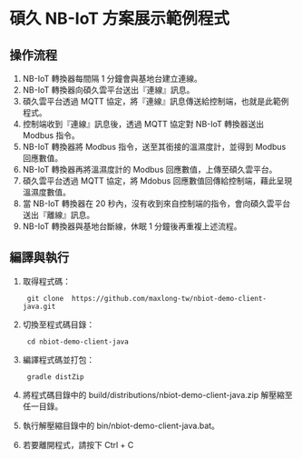 
# 碩久 NB-IoT 方案展示範例程式

## 操作流程

1. NB-IoT 轉換器每間隔 1 分鐘會與基地台建立連線。
1. NB-IoT 轉換器向碩久雲平台送出『連線』訊息。
1. 碩久雲平台透過 MQTT 協定，將『連線』訊息傳送給控制端，也就是此範例程式。
1. 控制端收到『連線』訊息後，透過 MQTT 協定對 NB-IoT 轉換器送出 Modbus 指令。
1. NB-IoT 轉換器將 Modbus 指令，送至其銜接的溫濕度計，並得到 Modbus 回應數值。
1. NB-IoT 轉換器再將溫濕度計的 Modbus 回應數值，上傳至碩久雲平台。
1. 碩久雲平台透過 MQTT 協定，將 Mdobus 回應數值回傳給控制端，藉此呈現溫濕度數值。
1. 當 NB-IoT 轉換器在 20 秒內，沒有收到來自控制端的指令，會向碩久雲平台送出『離線』訊息。
1. NB-IoT 轉換器與基地台斷線，休眠 1 分鐘後再重複上述流程。

## 編譯與執行

1. 取得程式碼：

        git clone  https://github.com/maxlong-tw/nbiot-demo-client-java.git
        
2. 切換至程式碼目錄：

        cd nbiot-demo-client-java
        
3. 編譯程式碼並打包：

        gradle distZip
        
4. 將程式碼目錄中的 build/distributions/nbiot-demo-client-java.zip 解壓縮至任一目錄。
5. 執行解壓縮目錄中的 bin/nbiot-demo-client-java.bat。
6. 若要離開程式，請按下 Ctrl + C
